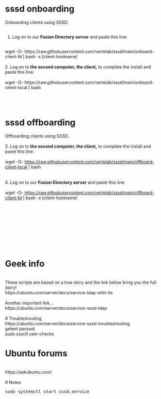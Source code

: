 # sssd onboarding
Onboarding clients using SSSD.
<br>
<br>

1. Log on to our <b>Fusion Directory server</b> and paste this line:<br>
<br>
wget -O- https://raw.githubusercontent.com/vertelab/sssd/main/onboard-client-fd | bash -s [client-hostname]
<br>
<br>
2. Log on to <b>the second computer, the client,</b> to complete the install and paste this line:<br>
<br>
wget -O- https://raw.githubusercontent.com/vertelab/sssd/main/onboard-client-local | bash
<br>
<br>
<br>
<br>

# sssd offboarding

Offboarding clients using SSSD.
<br>
<br>
3. Log on to <b>the second computer, the client,</b> to complete the install and paste this line:<br>
<br>
wget -O- https://raw.githubusercontent.com/vertelab/sssd/main/offboard-client-local | bash
<br>
<br>
<br>
4. Log on to our <b>Fusion Directory server</b> and paste this line:<br>
<br>
wget -O- https://raw.githubusercontent.com/vertelab/sssd/main/offboard-client-fd | bash -s [client-hostname]
<br>
<br>
<br>
<br>
<br>
<br>
<br>
<br>
<br>
<br>
# Geek info
<br>
These scripts are based on a true story and the link below bring you the full story!
<br>
https://ubuntu.com/server/docs/service-ldap-with-tls
<br>
<br>
Another important link... <br>
https://ubuntu.com/server/docs/service-sssd-ldap
<br>
<br>
# Troubleshooting
<br>
https://ubuntu.com/server/docs/service-sssd-troubleshooting
<br>
getent passwd <userid>
<br>
sudo sssctl user-checks <userid>
<br>

# Ubuntu forums
<br>
https://askubuntu.com/
<br>
<br>
# Notes
<pre>
sudo systemctl start sssd.service
</pre>

